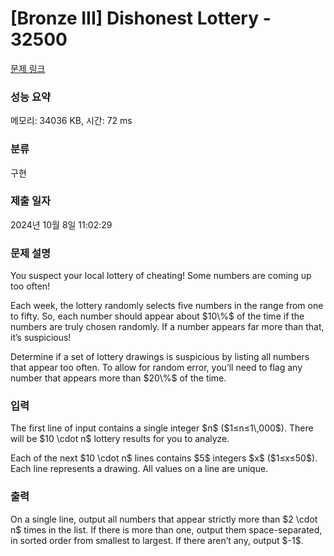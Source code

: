 # [Bronze III] Dishonest Lottery - 32500 

[문제 링크](https://www.acmicpc.net/problem/32500) 

### 성능 요약

메모리: 34036 KB, 시간: 72 ms

### 분류

구현

### 제출 일자

2024년 10월 8일 11:02:29

### 문제 설명

<p>You suspect your local lottery of cheating! Some numbers are coming up too often!</p>

<p>Each week, the lottery randomly selects five numbers in the range from one to fifty. So, each number should appear about $10\%$ of the time if the numbers are truly chosen randomly. If a number appears far more than that, it’s suspicious!</p>

<p>Determine if a set of lottery drawings is suspicious by listing all numbers that appear too often. To allow for random error, you’ll need to flag any number that appears more than $20\%$ of the time.</p>

### 입력 

 <p>The first line of input contains a single integer $n$ ($1≤n≤1\,000$). There will be $10 \cdot n$ lottery results for you to analyze.</p>

<p>Each of the next $10 \cdot n$ lines contains $5$ integers $x$ ($1≤x≤50$). Each line represents a drawing. All values on a line are unique.</p>

### 출력 

 <p>On a single line, output all numbers that appear strictly more than $2 \cdot n$ times in the list. If there is more than one, output them space-separated, in sorted order from smallest to largest. If there aren’t any, output $-1$.</p>

